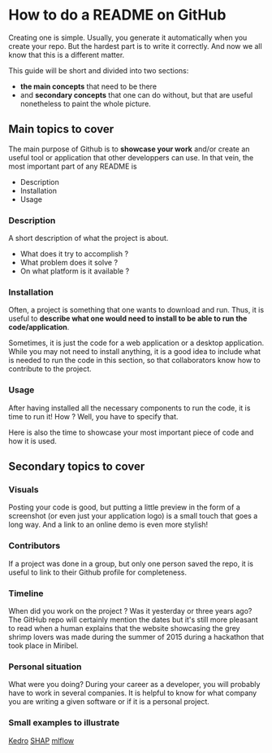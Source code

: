 # How to do a README on GitHub

Creating one is simple. Usually, you generate it automatically when you create your repo. But the hardest part is to write it correctly. And now we all know that this is a different matter.

This guide will be short and divided into two sections:
- **the main concepts** that need to be there
- and **secondary concepts** that one can do without, but that are useful nonetheless to paint the whole picture.

## Main topics to cover

The main purpose of Github is to **showcase your work** and/or create an useful tool or application that other developpers can use. In that vein, the most important part of any README is

- Description
- Installation
- Usage

### Description

A short description of what the project is about.

- What does it try to accomplish ?
- What problem does it solve ?
- On what platform is it available ?

### Installation

Often, a project is something that one wants to download and run.
Thus, it is useful to **describe what one would need to install to be able to run the code/application**.

Sometimes, it is just the code for a web application or a desktop application.
While you may not need to install anything, it is a good idea to include what is needed to run the code in this section, so that collaborators know how to contribute to the project.

### Usage

After having installed all the necessary components to run the code, it is time to run it! How ? Well, you have to specify that.

Here is also the time to showcase your most important piece of code and how it is used.

## Secondary topics to cover

### Visuals

Posting your code is good, but putting a little preview in the form of a screenshot (or even just your application logo) is a small touch that goes a long way.
And a link to an online demo is even more stylish!

### Contributors

If a project was done in a group, but only one person saved the repo, it is useful to link to their Github profile for completeness.

### Timeline

When did you work on the project ? Was it yesterday or three years ago? The GitHub repo will certainly mention the dates but it's still more pleasant to read when a human explains that the website showcasing the grey shrimp lovers was made during the summer of 2015 during a hackathon that took place in Miribel.

### Personal situation

What were you doing? During your career as a developer,
you will probably have to work in several companies.
It is helpful to know for what company you are writing a given software or if it is a personal project.

### Small examples to illustrate

[Kedro](https://github.com/quantumblacklabs/kedro)
[SHAP](https://github.com/slundberg/shap)
[mlflow](https://github.com/mlflow/mlflow)
